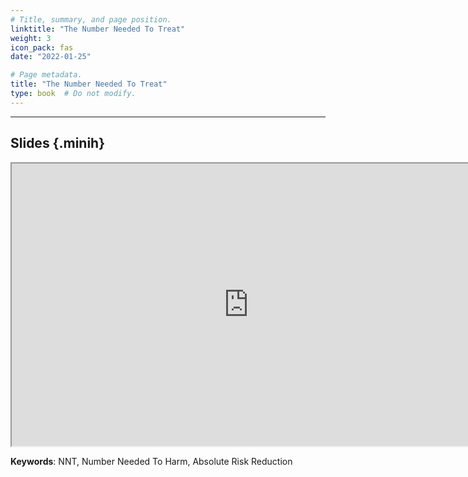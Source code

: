 ```yaml
---
# Title, summary, and page position.
linktitle: "The Number Needed To Treat"
weight: 3
icon_pack: fas
date: "2022-01-25"

# Page metadata.
title: "The Number Needed To Treat"
type: book  # Do not modify.
---
```


<style>
code{
  color: #2a7792;
}
.hljs{
  font-size: 16px
}
.minih{
  font-size: 1px;
  margin: 0px 0px 0px 0px;
}

.highlight {
    position: relative;
}
.highlight pre {
    padding: 15px;
}
.highlight-copy-btn {
    position: absolute;
    top: 7px;
    right: 7px;
    border: 0;
    border-radius: 4px;
    padding: 5px;
    font-size: 0.7em;
    line-height: 1.8;
    color: #fff;
    background-color: #777;
    min-width: 55px;
    text-align: center;
}
.highlight-copy-btn:hover {
    background-color: #666;
}
</style>

---


## Slides {.minih}

<iframe src="https://drive.google.com/file/d/1DME94HMlPIPYKYAMuR5LXSZqP3cqge3U/preview" width="757" height="452" allow="autoplay"></iframe>

**Keywords**: NNT, Number Needed To Harm, Absolute Risk Reduction



<style>
h1 {color: #2a7792;}
</style>


